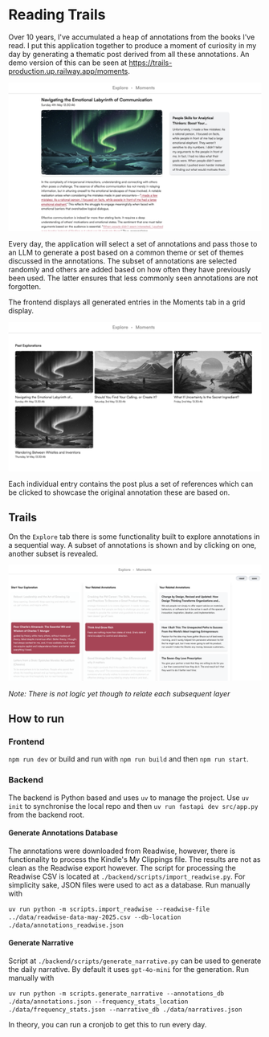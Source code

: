 # Reading Trails

Over 10 years, I've accumulated a heap of annotations from the books I've read. I put this application together to produce a moment of curiosity in my day by generating a thematic post derived from all these annotations. An demo version of this can be seen at https://trails-production.up.railway.app/moments.

![image](assets/moment_page.png)

Every day, the application will select a set of annotations and pass those to an LLM to generate a post based on a common theme or set of themes discussed in the annotations. The subset of annotations are selected randomly and others are added based on how often they have previously been used. The latter ensures that less commonly seen annotations are not forgotten.

The frontend displays all generated entries in the Moments tab in a grid display.

![image](assets/moments_dash.png)

Each individual entry contains the post plus a set of references which can be clicked to showcase the original annotation these are based on.

## Trails
On the `Explore` tab there is some functionality built to explore annotations in a sequential way. A subset of annotations is shown and by clicking on one, another subset is revealed. 

![image](./assets/explore.png)

*Note: There is not logic yet though to relate each subsequent layer*

## How to run

### Frontend
`npm run dev` or build and run with `npm run build` and then `npm run start`.

### Backend
The backend is Python based and uses `uv` to manage the project. Use `uv init` to synchronise the local repo and then `uv run fastapi dev src/app.py` from the backend root.

#### Generate Annotations Database
The annotations were downloaded from Readwise, however, there is functionality to process the Kindle's My Clippings file. The results are not as clean as the Readwise export however. The script for processing the Readwise CSV is located at `./backend/scripts/import_readwise.py`. For simplicity sake, JSON files were used to act as a database. Run manually with

```
uv run python -m scripts.import_readwise --readwise-file ../data/readwise-data-may-2025.csv --db-location ./data/annotations_readwise.json
```

#### Generate Narrative
Script at `./backend/scripts/generate_narrative.py` can be used to generate the daily narrative. By default it uses `gpt-4o-mini` for the generation. Run manually with

```
uv run python -m scripts.generate_narrative --annotations_db ./data/annotations.json --frequency_stats_location ./data/frequency_stats.json --narrative_db ./data/narratives.json
```

In theory, you can run a cronjob to get this to run every day. 
